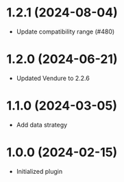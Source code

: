 # 1.2.1 (2024-08-04)

- Update compatibility range (#480)

# 1.2.0 (2024-06-21)

- Updated Vendure to 2.2.6

# 1.1.0 (2024-03-05)

- Add data strategy

# 1.0.0 (2024-02-15)

- Initialized plugin
